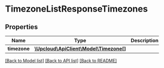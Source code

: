 # TimezoneListResponseTimezones

## Properties
Name | Type | Description | Notes
------------ | ------------- | ------------- | -------------
**timezone** | [**\Upcloud\ApiClient\Model\Timezone[]**](Timezone.md) |  | [optional] 

[[Back to Model list]](../README.md#documentation-for-models) [[Back to API list]](../README.md#documentation-for-api-endpoints) [[Back to README]](../README.md)


